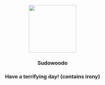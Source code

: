 <p align="center">
    <img src="https://raw.githubusercontent.com/PokeAPI/sprites/master/sprites/pokemon/185.png" width="150" height="150">
</p>
<h3 align="center"> <b>Sudowoodo</b></h3>
<h3 align="center">Have a terrifying day! (contains irony)</h3>
